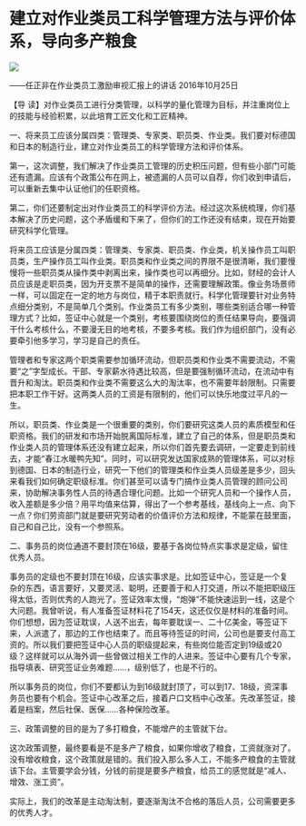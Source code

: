 # 建立对作业类员工科学管理方法与评价体系，导向多产粮食
<img class="pv" src="https://api.visitor.plantree.me/visitor-badge/pv?namespace=plantree.me&key=renzhengfei-speeches/建立对作业类员工的科学管理方法与评价体系导向多产粮食.md">


——任正非在作业类员工激励审视汇报上的讲话
2016年10月25日



【导  读】对作业类员工进行分类管理，以科学的量化管理为目标，并注重岗位上的技能与经验积累，以此培育工匠文化和工匠精神。



一、将来员工应该分属四类：管理类、专家类、职员类、作业类。我们要对标德国和日本的制造行业，建立对作业类员工的科学管理方法和评价体系。

第一，这次调整，我们解决了作业类员工管理的历史积压问题，但有些小部门可能还有遗漏。应该有个政策公布在网上，被遗漏的人员可以自荐，你们收到申请后，可以重新去集中认证他们的任职资格。

第二，你们还要制定出对作业类员工的科学评价方法。经过这次系统梳理，你们基本解决了历史问题，这个矛盾缓和下来了，但你们的工作还没有结束，现在开始要研究科学化管理。

将来员工应该是分属四类：管理类、专家类、职员类、作业类，机关操作员工叫职员类，生产操作员工叫作业类。职员类和作业类之间的界限不是很清晰，我们要慢慢将一些职员类从操作类中剥离出来，操作类也可以再细分。比如，财经的会计人员应该是走职员类，因为开支票不是简单的操作，还需要理解政策。像业务场景师一样，可以固定在一定的地方与岗位，精于本职责就行。科学化管理要针对业务特点细分类别，不是简单几个类别。作业类员工有多少类别，哪些类别适合哪一种管理方式？比如，签证中心就是一个类别，考核要围绕岗位的责任结果导向，要强调干什么考核什么，不要漫无目的地考核，不要多考核。我们作为组织部门，没有必要牵引他多学习，学习是自己的责任。

管理者和专家这两个职类需要参加循环流动，但职员类和作业类不需要流动，不需要“之”字型成长。干部、专家薪水待遇比较高，但是要强制循环流动，在流动中有晋升和淘汰。职员类和作业类不需要这么大的淘汰率，也不需要年龄限制。只需要把本职工作干好。这两类人员的工资是有限制的，他们可以快乐地度过平凡的一生。

所以，职员类、作业类是一个很重要的类别，你们要研究这类人员的素质模型和任职资格。我们的研发和市场开始脱离国际标准，建立了自己的体系，但是职员类和作业类人员的管理体系还没有建立起来，所以你们首先要去调研，一定要走到前线去，才能“春江水暖鸭先知”。同时，可以研究发达国家成熟的管理体系，可以对标到德国、日本的制造行业，研究一下他们的管理类和作业类人员级差是多少，回头来看我们如何确定职级标准。你们甚至可以请专门搞作业类人员管理的顾问公司来，协助解决事务性人员的待遇合理化问题。比如一个研究人员和一个操作人员，收入差额是多少倍？用平均值来估算，得出了一个参考基线，基线向上一点、向下一点？你们劳资部门就是要研究劳动者的价值评价方法和规律，不能蒙在鼓里面，自己和自己比，没有一个参照系。

二、事务员的岗位通道不要封顶在16级，要基于各岗位特点实事求是定级，留住优秀人员。

事务员的定级也不要封顶在16级，应该实事求是。比如签证中心，签证是一个复杂的东西，语言要好，又要灵活、聪明，还要善于和人打交道，所以不能把职级压得太低，否则优秀的人跑光了。签证效率太慢，“炮弹”不能快速运到一线，这是个大问题。我曾听说，有人准备签证材料花了154天，这还仅仅是材料的准备时间。你们想想，因为签证耽误，人送不出去，每年要耽误一、二十亿美金，等签证下来，人派遣了，那边的工作也结束了。而且等待签证的时间，公司也是要支付高工资的。所以我们要把签证中心人员的职级提起来，有些岗位能否定到19级或20级？这样就可以从海外调一些曾做过相关工作的人进来。签证中心要有几个专家，指导填表、研究签证业务难题……，级别低了，也是不行的。

所以事务员的岗位，你们不要都认为到16级就封顶了，可以到17、18级，资深事务员也要有个机会。签证中心改革之后，接着户口文档中心改革。先改革签证，接着是档案，然后社保、医保……各种保险改革。

三、政策调整的目的是为了多打粮食，不能增产的主管就下台。

这次政策调整，最终要看是不是多产了粮食，如果你增收了粮食，工资就涨对了。没有增收粮食，这个政策就是错的。我们投入那么多人工，不能多产粮食的主管就该下台。主管要学会分钱，分钱的前提是要多产粮食，给员工的感觉就是“减人、增效、涨工资”。

实际上，我们的改革是主动淘汰制，要逐渐淘汰不合格的落后人员，公司需要更多的优秀人才。
